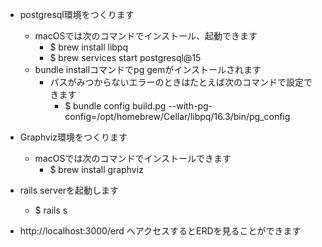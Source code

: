 - postgresql環境をつくります
  - macOSでは次のコマンドでインストール、起動できます
    - $ brew install libpq
    - $ brew services start postgresql@15
  - bundle installコマンドでpg gemがインストールされます
    - パスがみつからないエラーのときはたとえば次のコマンドで設定できます
      - $ bundle config build.pg --with-pg-config=/opt/homebrew/Cellar/libpq/16.3/bin/pg_config

- Graphviz環境をつくります
  - macOSでは次のコマンドでインストールできます
    - $ brew install graphviz

- rails serverを起動します
  - $ rails s
- http://localhost:3000/erd へアクセスするとERDを見ることができます
